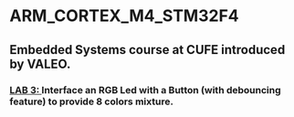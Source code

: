 # ARM_CORTEX_M4_STM32F4
## Embedded Systems course at CUFE introduced by VALEO.
### <a href="https://github.com/ezzat223/ARM_CORTEX_M4_STM32F4/tree/main/Lab3">LAB 3: </a>Interface an RGB Led with a Button (with debouncing feature) to provide 8 colors mixture. 
